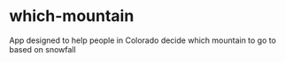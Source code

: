 # which-mountain
App designed to help people in Colorado decide which mountain to go to based on snowfall
